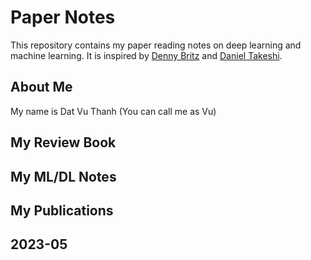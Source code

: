 # Paper Notes
This repository contains my paper reading notes on deep learning and machine learning. It is inspired by [Denny Britz](https://github.com/dennybritz/deeplearning-papernotes) and [Daniel Takeshi](https://github.com/DanielTakeshi/Paper_Notes).

## About Me
My name is Dat Vu Thanh (You can call me as Vu)

## My Review Book 

## My ML/DL Notes

## My Publications

## 2023-05

